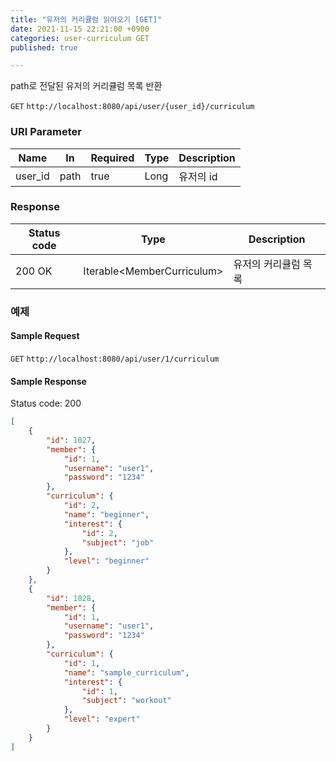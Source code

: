 ```yaml
---
title: "유저의 커리큘럼 읽어오기 [GET]"
date: 2021-11-15 22:21:00 +0900
categories: user-curriculum GET
published: true

---
```


path로 전달된 유저의 커리큘럼 목록 반환

`GET` `http://localhost:8080/api/user/{user_id}/curriculum`

### URI Parameter

| Name    | In   | Required | Type | Description |
| ------- | ---- | -------- | ---- | ----------- |
| user_id | path | true     | Long | 유저의 id   |

### Response

| Status code | Type                        | Description          |
| ----------- | --------------------------- | -------------------- |
| 200 OK      | Iterable\<MemberCurriculum> | 유저의 커리큘럼 목록 |



### 예제

#### Sample Request

`GET` `http://localhost:8080/api/user/1/curriculum`

#### Sample Response

Status code: 200

```json
[
    {
        "id": 1027,
        "member": {
            "id": 1,
            "username": "user1",
            "password": "1234"
        },
        "curriculum": {
            "id": 2,
            "name": "beginner",
            "interest": {
                "id": 2,
                "subject": "job"
            },
            "level": "beginner"
        }
    },
    {
        "id": 1028,
        "member": {
            "id": 1,
            "username": "user1",
            "password": "1234"
        },
        "curriculum": {
            "id": 1,
            "name": "sample_curriculum",
            "interest": {
                "id": 1,
                "subject": "workout"
            },
            "level": "expert"
        }
    }
]
```

